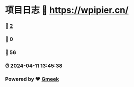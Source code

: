# 项目日志 :link: https://wpipier.cn/ 
### :page_facing_up: [2](https://wpipier.cn//tag.html) 
### :speech_balloon: 0 
### :hibiscus: 56 
### :alarm_clock: 2024-04-11 13:45:38 
### Powered by :heart: [Gmeek](https://github.com/Meekdai/Gmeek)
